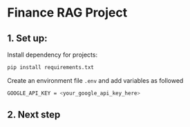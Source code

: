 # Finance RAG Project

## 1. Set up:

Install dependency for projects:
```bash
pip install requirements.txt
```


Create an environment file `.env` and add variables as followed

```bash
GOOGLE_API_KEY = <your_google_api_key_here>
```

## 2. Next step


